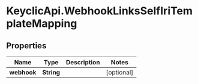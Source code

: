 # KeyclicApi.WebhookLinksSelfIriTemplateMapping

## Properties
Name | Type | Description | Notes
------------ | ------------- | ------------- | -------------
**webhook** | **String** |  | [optional] 


